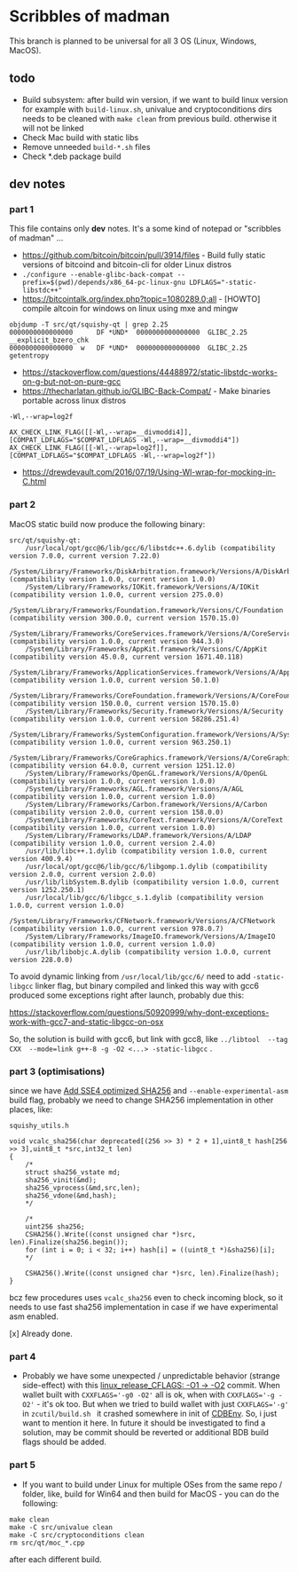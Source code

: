 # Scribbles of madman

This branch is planned to be universal for all 3 OS (Linux, Windows, MacOS).
## todo

- Build subsystem: after build win version, if we want to build linux version for example with `build-linux.sh`, univalue and cryptoconditions dirs needs to be cleaned with `make clean` from previous build. otherwise it will not be linked
- Check Mac build with static libs
- Remove unneeded `build-*.sh` files
- Check *.deb package build

## dev notes

### part 1

This file contains only **dev** notes. It's a some kind of notepad or "scribbles of madman" ...

- https://github.com/bitcoin/bitcoin/pull/3914/files - Build fully static versions of bitcoind and bitcoin-cli for older Linux distros
- ```./configure --enable-glibc-back-compat --prefix=$(pwd)/depends/x86_64-pc-linux-gnu LDFLAGS="-static-libstdc++"```
- https://bitcointalk.org/index.php?topic=1080289.0;all -  [HOWTO] compile altcoin for windows on linux using mxe and mingw


```
objdump -T src/qt/squishy-qt | grep 2.25
0000000000000000      DF *UND*	0000000000000000  GLIBC_2.25  __explicit_bzero_chk
0000000000000000  w   DF *UND*	0000000000000000  GLIBC_2.25  getentropy
```

- https://stackoverflow.com/questions/44488972/static-libstdc-works-on-g-but-not-on-pure-gcc
- https://thecharlatan.github.io/GLIBC-Back-Compat/ - Make binaries portable across linux distros

```
-Wl,--wrap=log2f

AX_CHECK_LINK_FLAG([[-Wl,--wrap=__divmoddi4]], [COMPAT_LDFLAGS="$COMPAT_LDFLAGS -Wl,--wrap=__divmoddi4"])
AX_CHECK_LINK_FLAG([[-Wl,--wrap=log2f]], [COMPAT_LDFLAGS="$COMPAT_LDFLAGS -Wl,--wrap=log2f"])
```

- https://drewdevault.com/2016/07/19/Using-Wl-wrap-for-mocking-in-C.html

### part 2

MacOS static build now produce the following binary:

```
src/qt/squishy-qt:
	/usr/local/opt/gcc@6/lib/gcc/6/libstdc++.6.dylib (compatibility version 7.0.0, current version 7.22.0)
	/System/Library/Frameworks/DiskArbitration.framework/Versions/A/DiskArbitration (compatibility version 1.0.0, current version 1.0.0)
	/System/Library/Frameworks/IOKit.framework/Versions/A/IOKit (compatibility version 1.0.0, current version 275.0.0)
	/System/Library/Frameworks/Foundation.framework/Versions/C/Foundation (compatibility version 300.0.0, current version 1570.15.0)
	/System/Library/Frameworks/CoreServices.framework/Versions/A/CoreServices (compatibility version 1.0.0, current version 944.3.0)
	/System/Library/Frameworks/AppKit.framework/Versions/C/AppKit (compatibility version 45.0.0, current version 1671.40.118)
	/System/Library/Frameworks/ApplicationServices.framework/Versions/A/ApplicationServices (compatibility version 1.0.0, current version 50.1.0)
	/System/Library/Frameworks/CoreFoundation.framework/Versions/A/CoreFoundation (compatibility version 150.0.0, current version 1570.15.0)
	/System/Library/Frameworks/Security.framework/Versions/A/Security (compatibility version 1.0.0, current version 58286.251.4)
	/System/Library/Frameworks/SystemConfiguration.framework/Versions/A/SystemConfiguration (compatibility version 1.0.0, current version 963.250.1)
	/System/Library/Frameworks/CoreGraphics.framework/Versions/A/CoreGraphics (compatibility version 64.0.0, current version 1251.12.0)
	/System/Library/Frameworks/OpenGL.framework/Versions/A/OpenGL (compatibility version 1.0.0, current version 1.0.0)
	/System/Library/Frameworks/AGL.framework/Versions/A/AGL (compatibility version 1.0.0, current version 1.0.0)
	/System/Library/Frameworks/Carbon.framework/Versions/A/Carbon (compatibility version 2.0.0, current version 158.0.0)
	/System/Library/Frameworks/CoreText.framework/Versions/A/CoreText (compatibility version 1.0.0, current version 1.0.0)
	/System/Library/Frameworks/LDAP.framework/Versions/A/LDAP (compatibility version 1.0.0, current version 2.4.0)
	/usr/lib/libc++.1.dylib (compatibility version 1.0.0, current version 400.9.4)
	/usr/local/opt/gcc@6/lib/gcc/6/libgomp.1.dylib (compatibility version 2.0.0, current version 2.0.0)
	/usr/lib/libSystem.B.dylib (compatibility version 1.0.0, current version 1252.250.1)
	/usr/local/lib/gcc/6/libgcc_s.1.dylib (compatibility version 1.0.0, current version 1.0.0)
	/System/Library/Frameworks/CFNetwork.framework/Versions/A/CFNetwork (compatibility version 1.0.0, current version 978.0.7)
	/System/Library/Frameworks/ImageIO.framework/Versions/A/ImageIO (compatibility version 1.0.0, current version 1.0.0)
	/usr/lib/libobjc.A.dylib (compatibility version 1.0.0, current version 228.0.0)
```

To avoid dynamic linking from `/usr/local/lib/gcc/6/` need to add `-static-libgcc` linker flag, but binary compiled and linked this way with gcc6 produced some exceptions right after launch, probably due this:

https://stackoverflow.com/questions/50920999/why-dont-exceptions-work-with-gcc7-and-static-libgcc-on-osx

So, the solution is build with gcc6, but link with gcc8, like `../libtool  --tag CXX  --mode=link g++-8 -g -O2 <...> -static-libgcc` .

### part 3 (optimisations)

since we have [Add SSE4 optimized SHA256](https://github.com/DeckerSU/KomodoOcean/commit/9c22593e70b7ee493767e8a469173c2c85b09620) and `--enable-experimental-asm` build flag, probably we need to change SHA256 implementation in other places, like:

`squishy_utils.h`
```
void vcalc_sha256(char deprecated[(256 >> 3) * 2 + 1],uint8_t hash[256 >> 3],uint8_t *src,int32_t len)
{
    /*
    struct sha256_vstate md;
    sha256_vinit(&md);
    sha256_vprocess(&md,src,len);
    sha256_vdone(&md,hash);
    */

    /*
    uint256 sha256;
    CSHA256().Write((const unsigned char *)src, len).Finalize(sha256.begin());
    for (int i = 0; i < 32; i++) hash[i] = ((uint8_t *)&sha256)[i];
    */

    CSHA256().Write((const unsigned char *)src, len).Finalize(hash);
}
```
bcz few procedures uses `vcalc_sha256` even to check incoming block, so it needs to use fast sha256 implementation in case if we have experimental asm enabled.

[x] Already done.

### part 4

- Probably we have some unexpected / unpredictable behavior (strange side-effect) with this [linux_release_CFLAGS: -O1 -> -O2](https://github.com/DeckerSU/KomodoOcean/commit/511b27aba1c53b05acdc2a169eb374017b7b9145) commit. When wallet built with `CXXFLAGS='-g0 -O2'` all is ok, when with `CXXFLAGS='-g -O2'` - it's ok too. But when we tried to build wallet with just `CXXFLAGS='-g'` in `zcutil/build.sh ` it crashed somewhere in init of [CDBEnv](https://github.com/DeckerSU/KomodoOcean/blob/b8d315bbbece1cb3786855dae40de70a3f8385f0/src/wallet/db.cpp#L49). So, i just want to mention it here. In future it should be investigated to find a solution, may be commit should be reverted or additional BDB build flags should be added.

### part 5

- If you want to build under Linux for multiple OSes from the same repo / folder, like, build for Win64 and then build for MacOS - you can do the following:
```
make clean
make -C src/univalue clean
make -C src/cryptoconditions clean
rm src/qt/moc_*.cpp
```
after each different build.
